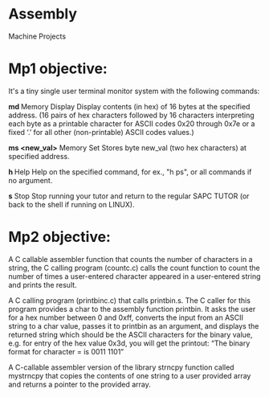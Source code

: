 # Assembly
Machine Projects

# Mp1 objective: 
  It's a tiny single user terminal monitor system with the following commands:
  
  **md <hexaddress>**
  Memory Display
  Display contents (in hex) of 16 bytes at the specified address.
  (16 pairs of hex characters followed by 16 characters interpreting each byte as a printable character for ASCII codes 
  0x20 through 0x7e or a fixed ‘.’ for all other (non-printable) ASCII codes values.)
  
  **ms <hexaddress> <new_val>**
  Memory Set
  Stores byte new_val (two hex characters) at specified address.
  
  **h <cmd>**
  Help
  Help on the specified command, for ex., "h ps", or all commands if no argument.
  
  **s**
  Stop
  Stop running your tutor and return to the regular SAPC TUTOR (or back to the shell if
  running on LINUX). 
  
# Mp2 objective: 

  A C callable assembler function that counts the number of characters in a string, the C calling program (countc.c) calls the count function to count
  the number of times a user-entered character appeared in a user-entered string and prints the result.
    
  A C calling program (printbinc.c) that calls printbin.s. The C caller for this program provides a char to the assembly function printbin. 
  It asks the user for a hex number between 0 and 0xff, converts the input from an ASCII string to a char value, passes it to printbin as an 
  argument, and displays the returned string which should be the ASCII characters for the binary value, e.g. for entry of the hex value 0x3d, 
  you will get the printout: “The binary format for character = is 0011 1101”
     
  A C-callable assembler version of the library strncpy function called mystrncpy that copies the contents of one string to a user provided array
  and returns a pointer to the provided array.
  
  
